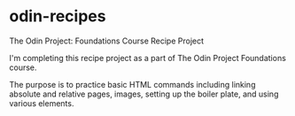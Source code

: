 # odin-recipes
The Odin Project: Foundations Course Recipe Project

I'm completing this recipe project as a part of The Odin Project Foundations course.

The purpose is to practice basic HTML commands including linking absolute and relative pages, images, setting up the boiler plate, and using various elements. 
